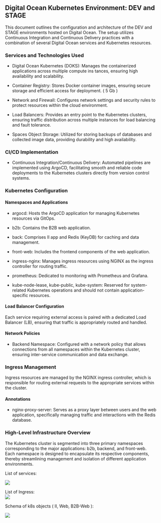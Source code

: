 ## Digital Ocean Kubernetes Environment: DEV and STAGE

This document outlines the configuration and architecture of the DEV and STAGE environments hosted on Digital Ocean. The setup utilizes Continuous Integration and Continuous Delivery practices with a combination of several Digital Ocean services and Kubernetes resources.

### Services and Technologies Used

-   Digital Ocean Kubernetes (DOKS): Manages the containerized applications across multiple compute ins tances, ensuring high availability and scalability.
    
-   Container Registry: Stores Docker container images, ensuring secure storage and efficient access for deployment. ( 5 Gb )
    
-   Network and Firewall: Configures network settings and security rules to protect resources within the cloud environment.
    
-   Load Balancers: Provides an entry point to the Kubernetes clusters, ensuring traffic distribution across multiple instances for load balancing and fault tolerance.
    
-   Spaces Object Storage: Utilized for storing backups of databases and collected image data, providing durability and high availability.
    

### CI/CD Implementation

-   Continuous Integration/Continuous Delivery: Automated pipelines are implemented using ArgoCD, facilitating smooth and reliable code deployments to the Kubernetes clusters directly from version control systems.
    

### Kubernetes Configuration

#### Namespaces and Applications

-   argocd: Hosts the ArgoCD application for managing Kubernetes resources via GitOps.
    
-   b2b: Contains the B2B web application.
    
-   back: Comprises II app and Redis (KeyDB) for caching and data management.
    
-   front-web: Includes the frontend components of the web application.
    
-   ingress-nginx: Manages ingress resources using NGINX as the ingress controller for routing traffic.
    
-   prometheus: Dedicated to monitoring with Prometheus and Grafana.
    
-   kube-node-lease, kube-public, kube-system: Reserved for system-related Kubernetes operations and should not contain application-specific resources.
    

#### Load Balancer Configuration

Each service requiring external access is paired with a dedicated Load Balancer (LB), ensuring that traffic is appropriately routed and handled.

#### Network Policies

-   Backend Namespace: Configured with a network policy that allows connections from all namespaces within the Kubernetes cluster, ensuring inter-service communication and data exchange.
    

### Ingress Management

Ingress resources are managed by the NGINX ingress controller, which is responsible for routing external requests to the appropriate services within the cluster.

#### Annotations

-   nginx-proxy-server: Serves as a proxy layer between users and the web application, specifically managing traffic and interactions with the Redis database.
    

### High-Level Infrastructure Overview

The Kubernetes cluster is segmented into three primary namespaces corresponding to the major applications: b2b, backend, and front-web. Each namespace is designed to encapsulate its respective components, thereby streamlining management and isolation of different application environments.

List of services:

![](https://lh7-us.googleusercontent.com/docsz/AD_4nXcjGtPt6OcBGpc2k9qJCGbLDnXh-OzDA640ZcK-5xoGb5AqwoSDmIXrrrsVoMSCdyPjGfADEkcAzMtosNlmowckyHiELOb0AnABREAGCh72U7oz7t6LxbxcoIs6g138Vz7M6RaW1beWwnUHHUj2J8FZfJt4?key=XWGfBjX1cX-o6y78AsuHcg)

  
  
  

List of Ingress:  
![](https://lh7-us.googleusercontent.com/docsz/AD_4nXdmEqs__GzDtyOouArhsmU98ZsXNNg9AIXzRF6K8NT6NfsMXnl-76Ybfxwpi_8rQeRgNdyP12oaTbnbu5hNHNY2Jb32K0a6waJMItX50lDVZbNuVg_p6IGlstYQ9isOXC07h77o0udVx9vp4l6MkcB7InWT?key=XWGfBjX1cX-o6y78AsuHcg)

  
  

Schema of k8s objects ( II, Web, B2B-Web ):

![](https://lh7-us.googleusercontent.com/docsz/AD_4nXeFtwFOWHn4UkFzlnpsIIAKB-5oFLLz5o2GmkwUWDJBB24F1NoNFKuQHEtU-IJTjsS5BdMnY9SLvBB8X0mhW1iQZtEkeyjSjxm-gT4GE2ELf5vFapMVayXER8m24R0SWrM3ZCByfbEZIzcChBYSZi_2MaWM?key=XWGfBjX1cX-o6y78AsuHcg)
